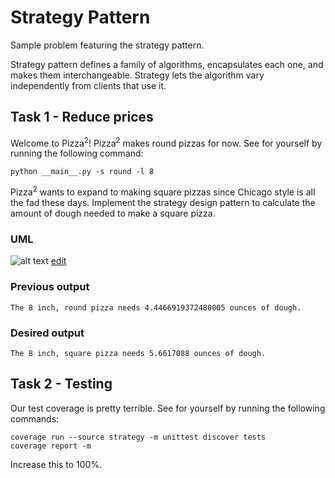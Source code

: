 # Strategy Pattern
Sample problem featuring the strategy pattern.

Strategy pattern defines a family of algorithms, encapsulates each one, and makes them interchangeable. Strategy lets the algorithm vary independently from clients that use it. 

## Task 1 - Reduce prices
Welcome to Pizza<sup>2</sup>! Pizza<sup>2</sup> makes round pizzas for now. See for yourself by running the following command:

```
python __main__.py -s round -l 8
```
Pizza<sup>2</sup> wants to expand to making square pizzas since Chicago style is all the fad these days. Implement the strategy design pattern to calculate the amount of dough needed to make a square pizza.

### UML

![alt text](http://yuml.me/6f0fb475.png)
[edit](http://yuml.me/edit/6f0fb475)

### Previous output

```
The 8 inch, round pizza needs 4.4466919372480005 ounces of dough.
```

### Desired output

```
The 8 inch, square pizza needs 5.6617088 ounces of dough.
```

## Task 2 - Testing

Our test coverage is pretty terrible. See for yourself by running the following commands:

```
coverage run --source strategy -m unittest discover tests
coverage report -m
```

Increase this to 100%.
